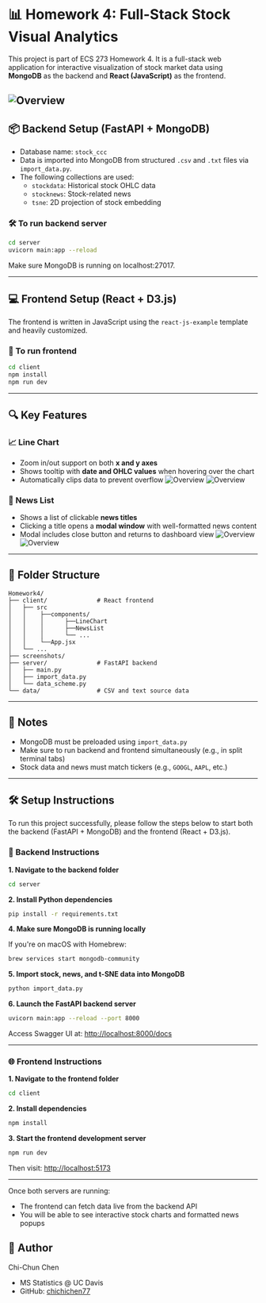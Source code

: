 # 📊 Homework 4: Full-Stack Stock Visual Analytics

This project is part of ECS 273 Homework 4. It is a full-stack web application for interactive visualization of stock market data using **MongoDB** as the backend and **React (JavaScript)** as the frontend.

![Overview](./screenshots/webview.png)
---

## 📦 Backend Setup (FastAPI + MongoDB)

- Database name: `stock_ccc`
- Data is imported into MongoDB from structured `.csv` and `.txt` files via `import_data.py`.
- The following collections are used:
  - `stockdata`: Historical stock OHLC data
  - `stocknews`: Stock-related news
  - `tsne`: 2D projection of stock embedding

### 🛠️ To run backend server

```bash
cd server
uvicorn main:app --reload
```

Make sure MongoDB is running on localhost:27017.

---

## 💻 Frontend Setup (React + D3.js)

The frontend is written in JavaScript using the `react-js-example` template and heavily customized.

### 🚀 To run frontend

```bash
cd client
npm install
npm run dev
```

---

## 🔍 Key Features

### 📈 Line Chart
- Zoom in/out support on both **x and y axes**
- Shows tooltip with **date and OHLC values** when hovering over the chart
- Automatically clips data to prevent overflow
![Overview](./screenshots/linechart0.png)
![Overview](./screenshots/linechart1.png)

### 📰 News List
- Shows a list of clickable **news titles**
- Clicking a title opens a **modal window** with well-formatted news content
- Modal includes close button and returns to dashboard view
![Overview](./screenshots/news0.png)
![Overview](./screenshots/news1.png)

---

## 📁 Folder Structure

```
Homework4/
├── client/              # React frontend
│   ├── src
│   │    ├──components/
│   │    │      ├──LineChart
│   │    │      ├──NewsList
│   │    │      └── ...
│   │    └──App.jsx
│   └── ...
├── screenshots/ 
├── server/              # FastAPI backend
│   ├── main.py
│   ├── import_data.py
│   └── data_scheme.py
└── data/                # CSV and text source data
```

---

## 🧠 Notes

- MongoDB must be preloaded using `import_data.py`
- Make sure to run backend and frontend simultaneously (e.g., in split terminal tabs)
- Stock data and news must match tickers (e.g., `GOOGL`, `AAPL`, etc.)


---

## 🛠️ Setup Instructions

To run this project successfully, please follow the steps below to start both the backend (FastAPI + MongoDB) and the frontend (React + D3.js).

### 🔧 Backend Instructions

**1. Navigate to the backend folder**

```bash
cd server
```

**2. Install Python dependencies**

```bash
pip install -r requirements.txt
```

**4. Make sure MongoDB is running locally**

If you're on macOS with Homebrew:

```bash
brew services start mongodb-community
```

**5. Import stock, news, and t-SNE data into MongoDB**

```bash
python import_data.py
```

**6. Launch the FastAPI backend server**

```bash
uvicorn main:app --reload --port 8000
```

Access Swagger UI at: [http://localhost:8000/docs](http://localhost:8000/docs)

---

### 🌐 Frontend Instructions

**1. Navigate to the frontend folder**

```bash
cd client
```

**2. Install dependencies**

```bash
npm install
```

**3. Start the frontend development server**

```bash
npm run dev
```

Then visit: [http://localhost:5173](http://localhost:5173)

---

Once both servers are running:

- The frontend can fetch data live from the backend API
- You will be able to see interactive stock charts and formatted news popups

## 🙌 Author

Chi-Chun Chen

* MS Statistics @ UC Davis
* GitHub: [chichichen77](https://github.com/chichichen77)
